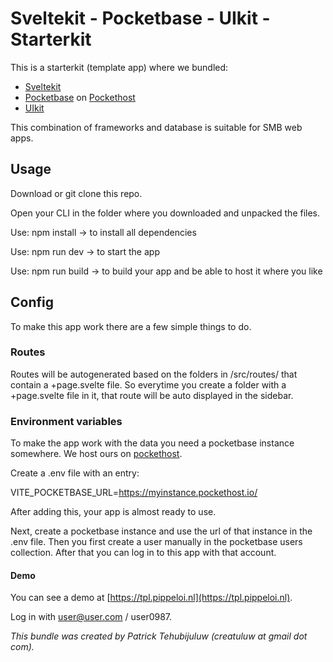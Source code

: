 # Sveltekit - Pocketbase - UIkit - Starterkit

This is a starterkit (template app) where we bundled:

- [Sveltekit](https://kit.svelte.dev/)
- [Pocketbase](https://pocketbase.io/) on [Pockethost](https://pockethost.io/)
- [UIkit](https://getuikit.com/)

This combination of frameworks and database is suitable for SMB web apps.

## Usage

Download or git clone this repo. 

Open your CLI in the folder where you downloaded and unpacked the files.

Use: npm install -> to install all dependencies

Use: npm run dev -> to start the app

Use: npm run build -> to build your app and be able to host it where you like


## Config

To make this app work there are a few simple things to do.

### Routes

Routes will be autogenerated based on the folders in /src/routes/ that contain a +page.svelte file. So everytime you 
create a folder with a +page.svelte file in it, that route will be auto displayed in the sidebar.

### Environment variables

To make the app work with the data you need a pocketbase instance somewhere. We host ours on [pockethost](https://pockethost.io/).

Create a .env file with an entry: 

VITE_POCKETBASE_URL=https://myinstance.pockethost.io/

After adding this, your app is almost ready to use.

Next, create a pocketbase instance and use the url of that instance in the .env file. Then you first create a user manually in the pocketbase users collection. 
After that you can log in to this app with that account.

#### Demo

You can see a demo at [https://tpl.pippeloi.nl](https://tpl.pippeloi.nl).

Log in with user@user.com / user0987.


*This bundle was created by Patrick Tehubijuluw (creatuluw at gmail dot com).*